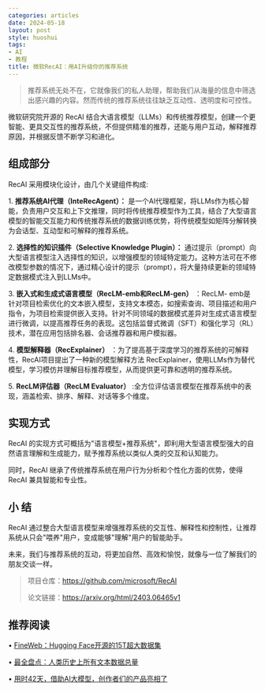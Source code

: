 ```yaml
---
categories: articles
date: 2024-05-18
layout: post
style: huoshui
tags:
- AI
- 教程
title: 微软RecAI：用AI升级你的推荐系统
---
```


> 推荐系统无处不在，它就像我们的私人助理，帮助我们从海量的信息中筛选出感兴趣的内容。然而传统的推荐系统往往缺乏互动性、透明度和可控性。

微软研究院开源的 RecAI
结合大语言模型（LLMs）和传统推荐模型，创建一个更智能、更具交互性的推荐系统，不但提供精准的推荐，还能与用户互动，解释推荐原因，并根据反馈不断学习和进化。

## 组成部分

RecAI 采用模块化设计，由几个关键组件构成:

1\. **推荐系统AI代理（InteRecAgent）：**
是一个AI代理框架，将LLMs作为核心智能，负责用户交互和上下文推理，同时将传统推荐模型作为工具，结合了大型语言模型的智能交互能力和传统推荐系统的数据训练优势，将传统模型如矩阵分解转换为会话型、互动型和可解释的推荐系统。

2\. **选择性的知识插件（Selective Knowledge Plugin）：**
通过提示（prompt）向大型语言模型注入选择性的知识，以增强模型的领域特定能力。这种方法可在不修改模型参数的情况下，通过精心设计的提示（prompt），将大量持续更新的领域特定数据模式注入到LLMs中。

3\. **嵌入式和生成式语言模型（RecLM-emb和RecLM-gen）** ：RecLM-
emb是针对项目检索优化的文本嵌入模型，支持文本模态，如搜索查询、项目描述和用户指令，为项目检索提供嵌入支持。针对不同领域的数据模式差异对生成式语言模型进行微调，以提高推荐任务的表现。这包括监督式微调（SFT）和强化学习（RL）技术，潜在应用包括排名器、会话推荐器和用户模拟器。

4\. **模型解释器（RecExplainer）** ：为了提高基于深度学习的推荐系统的可解释性，RecAI项目提出了一种新的模型解释方法
RecExplainer，使用LLMs作为替代模型，学习模仿并理解目标推荐模型，从而提供更可靠和透明的推荐系统。

5\. **RecLM评估器（RecLM Evaluator）** :全方位评估语言模型在推荐系统中的表现，涵盖检索、排序、解释、对话等多个维度。

## 实现方式

RecAI 的实现方式可概括为"语言模型+推荐系统"，即利用大型语言模型强大的自然语言理解和生成能力，赋予推荐系统以类似人类的交互和认知能力。

同时，RecAI 继承了传统推荐系统在用户行为分析和个性化方面的优势，使得 RecAI 兼具智能和专业性。

## 小 结

RecAI 通过整合大型语言模型来增强推荐系统的交互性、解释性和控制性，让推荐系统从只会"喂养"用户，变成能够"理解"用户的智能助手。

未来，我们与推荐系统的互动，将更加自然、高效和愉悦，就像与一位了解我们的朋友交谈一样。

> 项目仓库：https://github.com/microsoft/RecAI
>
> 论文链接：https://arxiv.org/html/2403.06465v1


## 推荐阅读

  • [FineWeb：Hugging Face开源的15T超大数据集](http://mp.weixin.qq.com/s?__biz=Mzk0OTY0NzM1Ng==&mid=2247485219&idx=1&sn=380bae26f5275370ddbc5b30f0778523&chksm=c35465b0f423eca609b24448b0a81fcd35bd098c13b7946416eb58cafef1bb422696b7d0ea6f&scene=21#wechat_redirect)[](https://mp.weixin.qq.com/s?__biz=Mzk0OTY0NzM1Ng==&mid=2247485169&idx=1&sn=cd8f4d1be87702fdec14dfea200bd824&scene=21#wechat_redirect "开源大模型太多怎么选？一文读懂，5个最好的开源大模型！")

  • [最全盘点：人类历史上所有文本数据总量](http://mp.weixin.qq.com/s?__biz=Mzk0OTY0NzM1Ng==&mid=2247485448&idx=1&sn=149c4683bd8d1d2f75b444b900503823&chksm=c3546a9bf423e38dcb031eabe5d3f9002714ac13eb29d741b47d3aecde4ae3a0a88a9ce8232e&scene=21#wechat_redirect)[](http://mp.weixin.qq.com/s?__biz=Mzk0OTY0NzM1Ng==&mid=2247484977&idx=1&sn=e5e4bcc108c8cf6f01dcc305c84fd6ed&chksm=c35464a2f423edb46defe0a8340c82f945a29fbabe851f024a6b13e171ae41f6703f3c3a1a07&scene=21#wechat_redirect)

  • [用时42天，借助AI大模型，创作者们的产品亮相了](http://mp.weixin.qq.com/s?__biz=Mzk0OTY0NzM1Ng==&mid=2247485306&idx=1&sn=11012a7414b0bc84ea8bf08ab7e122e9&chksm=c35465e9f423ecff178d790b5d45882085dc29aa952e663a81e109fddaca49fc284ae792a795&scene=21#wechat_redirect)